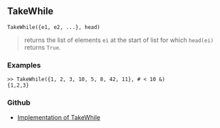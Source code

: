## TakeWhile

```
TakeWhile({e1, e2, ...}, head)
```

> returns the list of elements `ei` at the start of list for which `head(ei)` returns `True`.

### Examples


```
>> TakeWhile({1, 2, 3, 10, 5, 8, 42, 11}, # < 10 &)
{1,2,3}
```

### Github

* [Implementation of TakeWhile](https://github.com/axkr/symja_android_library/blob/master/symja_android_library/matheclipse-core/src/main/java/org/matheclipse/core/builtin/ListFunctions.java#L7770) 
